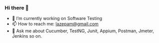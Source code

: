 ### Hi there 👋


- 🔭 I’m currently working on Software Testing
- 📫 How to reach me: lazepam@gmail.com
- 💬 Ask me about Cucumber, TestNG, Junit, Appium, Postman, Jmeter, Jenkins so on.

<!--
**lazepam/lazepam** is a ✨ _special_ ✨ repository because its `README.md` (this file) appears on your GitHub profile.

Here are some ideas to get you started:

- 🔭 I’m currently working on ...
- 🌱 I’m currently learning ...
- 👯 I’m looking to collaborate on ...
- 🤔 I’m looking for help with ...
- 💬 Ask me about ...
- 📫 How to reach me: ...
- 😄 Pronouns: ...
- ⚡ Fun fact: ...
-->
